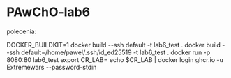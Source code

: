 # PAwChO-lab6

polecenia:

DOCKER_BUILDKIT=1 docker build --ssh default -t lab6_test .
docker build --ssh default=/home/pawel/.ssh/id_ed25519 -t lab6_test .
docker run -p 8080:80 lab6_test
export CR_LAB=<klucz>
echo $CR_LAB | docker login ghcr.io -u Extremewars --password-stdin
